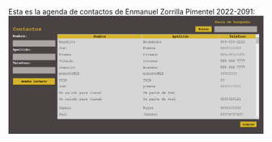 Esta es la agenda de contactos de Enmanuel Zorrilla Pimentel 2022-2091:
![Agenda_contactos](Agenda.png)
